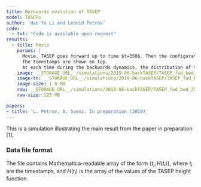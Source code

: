 ```yaml
---
title: Backwards evolution of TASEP
model: TASEPs
author: 'Hao Yu Li and Leonid Petrov'
code:
  - txt: "Code is available upon request"
results:
  - title: Movie
    params: |
      Movie. TASEP goes forward up to time $t=350$. Then the configuration evolves according to the backwards dynamics, all the way down to (almost) time zero.
      The timestamps are shown on top.
      At each time during the backwards dynamics, the distribution of the random height function coincides with the one of the TASEP at the specified time moment.
    image: __STORAGE_URL__/simulations/2019-06-backTASEP/TASEP_fwd_bwd_350.m4v
    image-tn: __STORAGE_URL__/simulations/2019-06-backTASEP/TASEP_fwd_bwd_350_2.png
    image-size: 1.8 MB
    raw: __STORAGE_URL__/simulations/2019-06-backTASEP/TASEP_fwd_bwd_350.txt
    raw-size: 125 MB

papers:
- title: 'L. Petrov, A. Saenz. In preparation (2019)'
---
```


This is a simulation illustrating the main result from the paper in preparation [1].

### Data file format

The file contains Mathematica-readable array of the form
$\{t_i,H(t_i)\}$, where $t_i$ are the timestamps, and 
$H(t_i)$ is the array of the values of the TASEP height function.